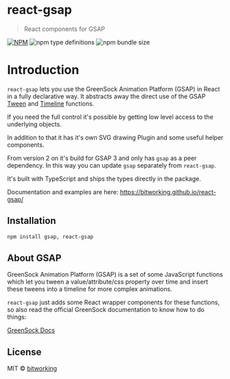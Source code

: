 # react-gsap

> React components for GSAP

[![NPM](https://img.shields.io/npm/v/react-gsap.svg)](https://www.npmjs.com/package/react-gsap)
![npm type definitions](https://img.shields.io/npm/types/react-gsap)
![npm bundle size](https://img.shields.io/bundlephobia/minzip/react-gsap)

# Introduction

`react-gsap` lets you use the GreenSock Animation Platform (GSAP) in React in a fully declarative way.
It abstracts away the direct use of the GSAP [Tween](https://greensock.com/docs/v3/GSAP/Tween) and [Timeline](https://greensock.com/docs/v3/GSAP/Timeline) functions.

If you need the full control it's possible by getting low level access to the underlying objects.

In addition to that it has it's own SVG drawing Plugin and some useful helper components.

From version 2 on it's build for GSAP 3 and only has `gsap` as a peer dependency. In this way you can update `gsap` separately from `react-gsap`.

It's built with TypeScript and ships the types directly in the package.

Documentation and examples are here: https://bitworking.github.io/react-gsap/

## Installation

```bash
npm install gsap, react-gsap
```

## About GSAP

GreenSock Animation Platform (GSAP) is a set of some JavaScript functions which let you tween a value/attribute/css property over time and insert these tweens into a timeline for more complex animations.

`react-gsap` just adds some React wrapper components for these functions, so also read the official GreenSock documentation to know how to do things:

[GreenSock Docs](https://greensock.com/docs/)


## License

MIT © [bitworking](https://github.com/bitworking)
